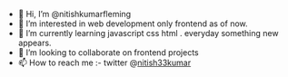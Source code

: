 - 👋 Hi, I’m @nitishkumarfleming
- 👀 I’m interested in web development only frontend as of now.
- 🌱 I’m currently learning javascript css html . everyday something new appears.
- 💞️ I’m looking to collaborate on frontend projects
- 📫 How to reach me :- twitter @[nitish33kumar](https://twitter.com/nitish33kumar) 

<!---
nitishkumarfleming/nitishkumarfleming is a ✨ special ✨ repository because its `README.md` (this file) appears on your GitHub profile.
You can click the Preview link to take a look at your changes.
--->
